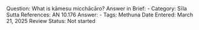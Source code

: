 Question: What is kāmesu micchācāro?
Answer in Brief: -
 Category: Sīla
Sutta References: AN 10.176
Answer: -
Tags: Methuna
Date Entered: March 21, 2025
Review Status: Not started